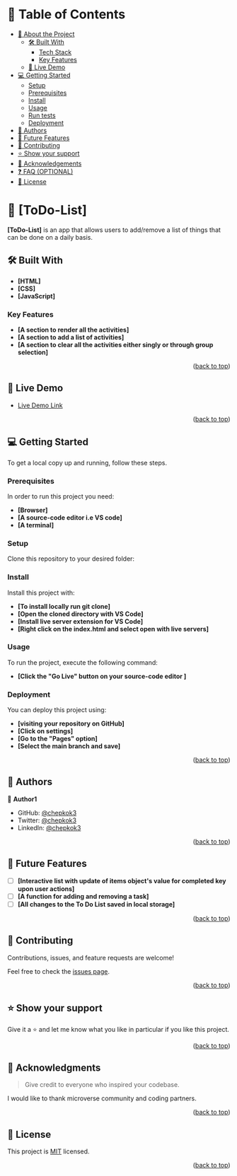 # 📗 Table of Contents

- [📖 About the Project](#about-project)
  - [🛠 Built With](#built-with)
    - [Tech Stack](#tech-stack)
    - [Key Features](#key-features)
  - [🚀 Live Demo](#live-demo)
- [💻 Getting Started](#getting-started)
  - [Setup](#setup)
  - [Prerequisites](#prerequisites)
  - [Install](#install)
  - [Usage](#usage)
  - [Run tests](#run-tests)
  - [Deployment](#triangular_flag_on_post-deployment)
- [👥 Authors](#authors)
- [🔭 Future Features](#future-features)
- [🤝 Contributing](#contributing)
- [⭐️ Show your support](#support)
- [🙏 Acknowledgements](#acknowledgements)
- [❓ FAQ (OPTIONAL)](#faq)
- [📝 License](#license)

# 📖 [ToDo-List] <a name="about-project"></a>

**[ToDo-List]** is an app that allows users to add/remove a list of things that can be done on a daily basis.

## 🛠 Built With <a name="built-with">

- **[HTML]**
- **[CSS]**
- **[JavaScript]**
  </a>

### Key Features <a name="key-features">

- **[A section to render all the activities]**
- **[A section to add a list of activities]**
- **[A section to clear all the activities either singly or through group selection]**
  </a>

<p align="right">(<a href="#readme-top">back to top</a>)</p>

## 🚀 Live Demo <a name="live-demo"></a>

- [Live Demo Link](https://yourdeployedapplicationlink.com)

<p align="right">(<a href="#readme-top">back to top</a>)</p>

## 💻 Getting Started <a name="getting-started"></a>

To get a local copy up and running, follow these steps.

### Prerequisites

In order to run this project you need:

- **[Browser]**
- **[A source-code editor i.e VS code]**
- **[A terminal]**

### Setup

Clone this repository to your desired folder:

### Install

Install this project with:

- **[To install locally run git clone]**
- **[Open the cloned directory with VS Code]**
- **[Install live server extension for VS Code]**
- **[Right click on the index.html and select open with live servers]**

### Usage

To run the project, execute the following command:

- **[Click the "Go Live" button on your source-code editor ]**

### Deployment

You can deploy this project using:

- **[visiting your repository on GitHub]**
- **[Click on settings]**
- **[Go to the "Pages" option]**
- **[Select the main branch and save]**

<p align="right">(<a href="#readme-top">back to top</a>)</p>

## 👥 Authors <a name="authors"></a>

👤 **Author1**

- GitHub: [@chepkok3](https://github.com/chepkok3)
- Twitter: [@chepkok3](https://twitter.com/home)
- LinkedIn: [@chepkok3](https://www.linkedin.com/in/kibor-stanley-350b8a123/)

<p align="right">(<a href="#readme-top">back to top</a>)</p>

## 🔭 Future Features <a name="future-features"></a>

- [ ] **[Interactive list with update of items object's value for completed key upon user actions]**
- [ ] **[A function for adding and removing a task]**
- [ ] **[All changes to the To Do List saved in local storage]**

<p align="right">(<a href="#readme-top">back to top</a>)</p>

## 🤝 Contributing <a name="contributing"></a>

Contributions, issues, and feature requests are welcome!

Feel free to check the [issues page](../../issues/).

<p align="right">(<a href="#readme-top">back to top</a>)</p>

## ⭐️ Show your support <a name="support"></a>

Give it a ⭐️ and let me know what you like in particular if you like this project.

<p align="right">(<a href="#readme-top">back to top</a>)</p>

## 🙏 Acknowledgments <a name="acknowledgements"></a>

> Give credit to everyone who inspired your codebase.

I would like to thank microverse community and coding partners.

<p align="right">(<a href="#readme-top">back to top</a>)</p>

## 📝 License <a name="license"></a>

This project is [MIT](./LICENSE) licensed.

<p align="right">(<a href="#readme-top">back to top</a>)</p>
